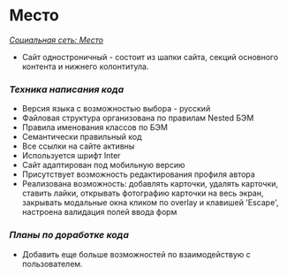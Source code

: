 # **Место**

_[Социальная сеть: Место](https://petyalobachev.github.io/mesto/index.html)_

- Сайт одностроничный - cостоит из шапки сайта,
  секций основного контента и нижнего колонтитула.

### _Техника написания кода_

- Версия языка с возможностью выбора - русский
- Файловая структура организована по правилам Nested БЭМ
- Правила именования классов по БЭМ
- Семантически правильный код
- Все ссылки на сайте активны
- Используется шрифт Inter
- Сайт адаптирован под мобильную версию
- Присутствует возможность редактирования профиля автора
- Реализована возможность:
  добавлять карточки,
  удалять карточки,
  ставить лайки,
  открывать фотографию карточки на весь экран,
  закрывать модальные окна кликом по overlay и клавишей 'Escape',
  настроена валидация полей ввода форм




### _Планы по доработке кода_

- Добавить еще больше возможностей по взаимодействую с пользователем.
